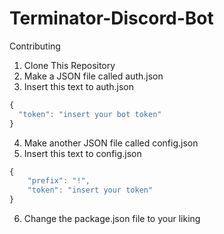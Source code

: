# Terminator-Discord-Bot

Contributing
1. Clone This Repository
2. Make a JSON file called auth.json
3. Insert this text to auth.json

```javascript
{
  "token": "insert your bot token"
}
```

4. Make another JSON file called config.json
5. Insert this text to config.json

```javascript
{
    "prefix": "!",
    "token": "insert your token"
}
```

6. Change the package.json file to your liking
